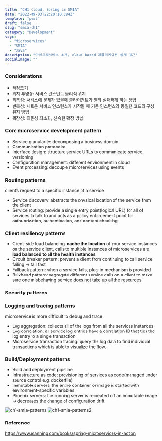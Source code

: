```yaml
---
title: "CH1 Cloud, Spring in SMIA"
date: "2022-09-03T22:20:10.284Z"
template: "post"
draft: false
slug: "smia-ch1"
category: "Development"
tags:
  - "Microservices"
  - "SMIA"
  - "Java"
description: "마이크로서비스 소개, cloud-based 애플리케이션 설계 접근"
socialImage: ""
---
```


### Considerations

- 적정크기
- 위치 투명성: 서비스 인스턴트 물리적 위치
- 회복성: 서비스에 문제가 있을때 클라이언트가 빨리 실패하게 하는 방법
- 반복성: 새로운 서비스 인스턴스가 시작될 때 기존 인스턴스와 동일한 코드와 구성 유지 방법
- 확장성: 의존성 최소화, 신속한 확장 방법

### Core microservice development pattern

- Service granularity: decomposing a business domain
- Communication protocols:
- Interface design: structure service URLs to communicate service, versioning
- Configuration management: different environment in cloud
- Event processing: decouple microservices using events

### Routing patterns

client’s request to a specific instance of a service

- Service discovery: abstracts the physical location of the service from the client
- Service routing: provide a single entry point(logical URL) for all of services to talk to and acts as a policy enforcement point for authuorization, authentication, and content  checking

### Client resiliency patterns

- Client-side load balancing: **cache the location** of your service instances on the service client, calls to multiple instances of microservices are **load balanced to all the health instances**
- Circuit breaker pattern: prevent a client from continuing to call service failing → fail fast
- Fallback pattern: when a service fails, plug-in mechanism is provided
- Bulkhead pattern: segregate different service calls on a client to make sure one misbehaving service does not take up all the resources

### Security patterns

### Logging and tracing patterns

microservice is more difficult to debug and trace

- Log aggregation: collects all of the logs from all the services instances
- Log correlation: all service log entries have a correlation ID that ties the log entry to a single transaction
- Microservice transaction tracing: query the log data to find individual transactions which is able to visualize the flow.

### Build/Deployment patterns

- Build and deployment pipeline
- Infrastructure as code: provisioning of services as code(managed under source control e.g. dockerfile)
- Immutable servers: the entire container or image is started with environment-specific variables
- Phoenix servers: the running server is recreated off an immutable image → decreases the change of configuration drift


![ch1-smia-patterns](/media/ch1-smia-patterns.jpg)
![ch1-smia-patterns2](/media/ch1-smia-patterns2.jpg)





### Reference
https://www.manning.com/books/spring-microservices-in-action